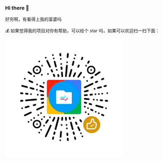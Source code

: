 ### Hi there 👋

好穷啊，有看得上我的富婆吗
<br><br>
💰 如果觉得我的项目对你有帮助，可以给个 star 吗，如果可以欢迎扫一扫下面：

<img src="https://github.com/tom-snow/tom-snow/raw/master/zan.png" style="height: 380px;"></img>

<!--
**tom-snow/tom-snow** is a ✨ _special_ ✨ repository because its `README.md` (this file) appears on your GitHub profile.

Here are some ideas to get you started:

- 🔭 I’m currently working on ...
- 🌱 I’m currently learning ...
- 👯 I’m looking to collaborate on ...
- 🤔 I’m looking for help with ...
- 💬 Ask me about ...
- 📫 How to reach me: ...
- 😄 Pronouns: ...
- ⚡ Fun fact: ...
-->
